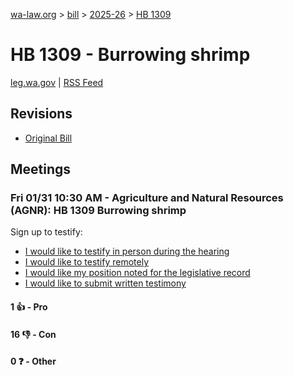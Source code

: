 [wa-law.org](/) > [bill](/bill/) > [2025-26](/bill/2025-26/) > [HB 1309](/bill/2025-26/hb/1309/)

# HB 1309 - Burrowing shrimp
[leg.wa.gov](https://app.leg.wa.gov/billsummary?BillNumber=1309&Year=2025&Initiative=false) | [RSS Feed](./rss.xml)

## Revisions
* [Original Bill](1/)

## Meetings
### Fri 01/31 10:30 AM - Agriculture and Natural Resources (AGNR): HB 1309 Burrowing shrimp
Sign up to testify:
* [I would like to testify in person during the hearing](https://app.leg.wa.gov/csi/Testifier/Add?chamber=House&mId=32545&aId=161927&caId=25166&tId=1)
* [I would like to testify remotely](https://app.leg.wa.gov/csi/Testifier/Add?chamber=House&mId=32545&aId=161927&caId=25166&tId=2)
* [I would like my position noted for the legislative record](https://app.leg.wa.gov/csi/Testifier/Add?chamber=House&mId=32545&aId=161927&caId=25166&tId=3)
* [I would like to submit written testimony](https://app.leg.wa.gov/csi/Testifier/Add?chamber=House&mId=32545&aId=161927&caId=25166&tId=4)

#### 1 👍 - Pro

#### 16 👎 - Con

#### 0 ❓ - Other
